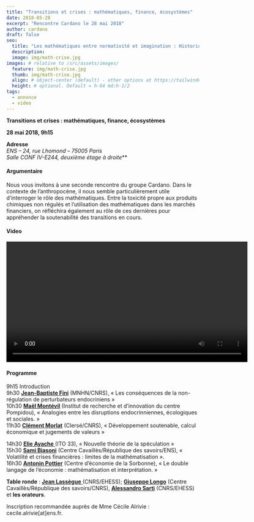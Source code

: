 ```yaml
---
title: "Transitions et crises : mathématiques, finance, écosystèmes"
date: 2018-05-28
excerpt: "Rencontre Cardano le 28 mai 2018"
author: cardano
draft: false
seo:
  title: "Les mathématiques entre normativité et imagination : Historicité, finance et sémiogenèse"
  description:
  image: img/math-crise.jpg
images: # relative to /src/assets/images/
  feature: img/math-crise.jpg
  thumb: img/math-crise.jpg
  align: # object-center (default) - other options at https://tailwindcss.com/docs/object-position
  height: # optional. Default = h-64 md:h-1/2
tags:
  - annonce
  - video
---
```


**Transitions et crises : mathématiques, finance, écosystèmes**

**28 mai 2018, 9h15**

**Adresse**  
_ENS – 24, rue Lhomond – 75005 Paris  
Salle CONF IV-E244, deuxième étage à droite_**

#### **Argumentaire**

Nous vous invitons à une seconde rencontre du groupe Cardano. Dans le contexte de l’anthropocène, il nous semble particulièrement utile d’interroger le rôle des mathématiques. Entre la toxicité propre aux produits chimiques non régulés et l’utilisation des mathématiques dans les marchés financiers, on réfléchira également au rôle de ces dernières pour appréhender la soutenabilité des transitions en cours.

#### **Video**

<video class="video" controls="controls" data-setup="{}" id="my_video_1" preload="auto" tabindex="0" width="630"> <source src="https://www.di.ens.fr/users/longo/files/CardanoVideoEnsMai18.m4v" type="video/mp4"></video>

#### **Programme**

9h15 Introduction  
9h30 [**Jean-Baptiste Fini**](http://umr7221.mnhn.fr/spip.php?article66) (MNHN/CNRS), « Les conséquences de la non-régulation de perturbateurs endocriniens »  
10h30 [**Maël Montévil**](http://montevil.theobio.org/fr) (Institut de recherche et d’innovation du centre Pompidou), « Analogies entre les disruptions endocrinniennes, écologiques et sociales. »  
11h30 [**Clément Morlat**](https://www.linkedin.com/in/cl%C3%A9ment-morlat-5791a239/) (Clersé/CNRS), « Développement soutenable, calcul économique et jugements de valeurs »  

14h30 [**Elie Ayache** ](http://thenewcentre.org/people/elie-ayache/)(ITO 33), « Nouvelle théorie de la spéculation »  
15h30 [**Sami Biasoni**](http://republique-des-savoirs.fr/?membre=sami-biasoni) (Centre Cavaillès/République des savoirs/ENS), « Volatilité et crises financières : limites de la mathématisation ».  
16h30 [**Antonin Pottier**](http://www.cerna.mines-paristech.fr/Equipe/Post-Doc/Antonin-Pottier/) (Centre d’économie de la Sorbonne), « Le double langage de l’économie : mathématisation et interprétation. »  

**Table ronde** : [**Jean Lassègue** ](http://lias.ehess.fr/index.php?853)(CNRS/EHESS); [**Giuseppe Longo**](http://www.di.ens.fr/users/longo/) (Centre Cavaillès/République des savoirs/CNRS), [**Alessandro Sarti**](http://cams.ehess.fr/alessandro-sarti/) (CNRS/EHESS) et **les orateurs**.

Inscription recommandée auprès de Mme Cécile Alrivie : cecile.alrivie[at]ens.fr.
